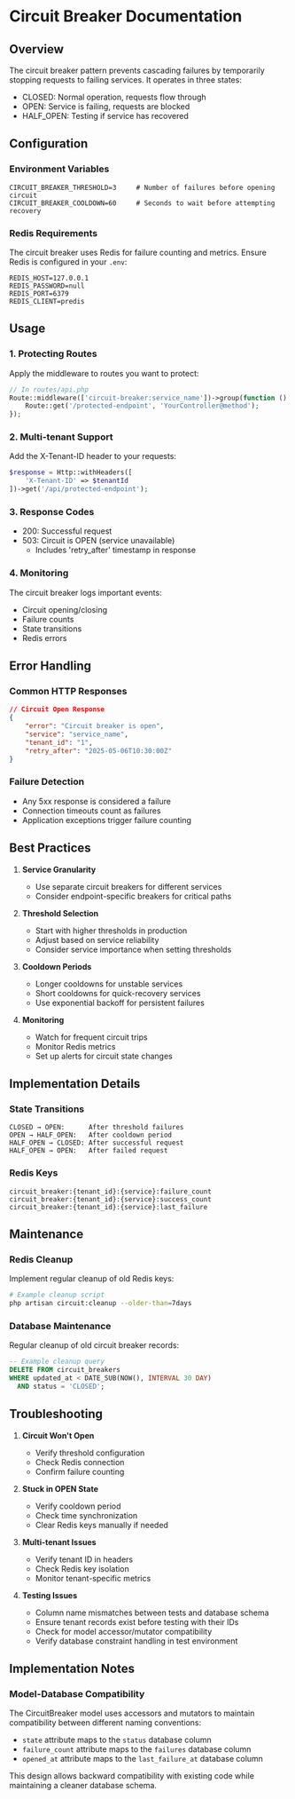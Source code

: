 # Circuit Breaker Documentation

## Overview

The circuit breaker pattern prevents cascading failures by temporarily stopping requests to failing services. It operates in three states:

-   CLOSED: Normal operation, requests flow through
-   OPEN: Service is failing, requests are blocked
-   HALF_OPEN: Testing if service has recovered

## Configuration

### Environment Variables

```env
CIRCUIT_BREAKER_THRESHOLD=3     # Number of failures before opening circuit
CIRCUIT_BREAKER_COOLDOWN=60     # Seconds to wait before attempting recovery
```

### Redis Requirements

The circuit breaker uses Redis for failure counting and metrics. Ensure Redis is configured in your `.env`:

```env
REDIS_HOST=127.0.0.1
REDIS_PASSWORD=null
REDIS_PORT=6379
REDIS_CLIENT=predis
```

## Usage

### 1. Protecting Routes

Apply the middleware to routes you want to protect:

```php
// In routes/api.php
Route::middleware(['circuit-breaker:service_name'])->group(function () {
    Route::get('/protected-endpoint', 'YourController@method');
});
```

### 2. Multi-tenant Support

Add the X-Tenant-ID header to your requests:

```php
$response = Http::withHeaders([
    'X-Tenant-ID' => $tenantId
])->get('/api/protected-endpoint');
```

### 3. Response Codes

-   200: Successful request
-   503: Circuit is OPEN (service unavailable)
    -   Includes 'retry_after' timestamp in response

### 4. Monitoring

The circuit breaker logs important events:

-   Circuit opening/closing
-   Failure counts
-   State transitions
-   Redis errors

## Error Handling

### Common HTTP Responses

```json
// Circuit Open Response
{
    "error": "Circuit breaker is open",
    "service": "service_name",
    "tenant_id": "1",
    "retry_after": "2025-05-06T10:30:00Z"
}
```

### Failure Detection

-   Any 5xx response is considered a failure
-   Connection timeouts count as failures
-   Application exceptions trigger failure counting

## Best Practices

1. **Service Granularity**

    - Use separate circuit breakers for different services
    - Consider endpoint-specific breakers for critical paths

2. **Threshold Selection**

    - Start with higher thresholds in production
    - Adjust based on service reliability
    - Consider service importance when setting thresholds

3. **Cooldown Periods**

    - Longer cooldowns for unstable services
    - Short cooldowns for quick-recovery services
    - Use exponential backoff for persistent failures

4. **Monitoring**
    - Watch for frequent circuit trips
    - Monitor Redis metrics
    - Set up alerts for circuit state changes

## Implementation Details

### State Transitions

```
CLOSED → OPEN:      After threshold failures
OPEN → HALF_OPEN:   After cooldown period
HALF_OPEN → CLOSED: After successful request
HALF_OPEN → OPEN:   After failed request
```

### Redis Keys

```
circuit_breaker:{tenant_id}:{service}:failure_count
circuit_breaker:{tenant_id}:{service}:success_count
circuit_breaker:{tenant_id}:{service}:last_failure
```

## Maintenance

### Redis Cleanup

Implement regular cleanup of old Redis keys:

```bash
# Example cleanup script
php artisan circuit:cleanup --older-than=7days
```

### Database Maintenance

Regular cleanup of old circuit breaker records:

```sql
-- Example cleanup query
DELETE FROM circuit_breakers
WHERE updated_at < DATE_SUB(NOW(), INTERVAL 30 DAY)
  AND status = 'CLOSED';
```

## Troubleshooting

1. **Circuit Won't Open**

    - Verify threshold configuration
    - Check Redis connection
    - Confirm failure counting

2. **Stuck in OPEN State**

    - Verify cooldown period
    - Check time synchronization
    - Clear Redis keys manually if needed

3. **Multi-tenant Issues**

    - Verify tenant ID in headers
    - Check Redis key isolation
    - Monitor tenant-specific metrics

4. **Testing Issues**
    - Column name mismatches between tests and database schema
    - Ensure tenant records exist before testing with their IDs
    - Check for model accessor/mutator compatibility
    - Verify database constraint handling in test environment

## Implementation Notes

### Model-Database Compatibility

The CircuitBreaker model uses accessors and mutators to maintain compatibility between different naming conventions:

-   `state` attribute maps to the `status` database column
-   `failure_count` attribute maps to the `failures` database column
-   `opened_at` attribute maps to the `last_failure_at` database column

This design allows backward compatibility with existing code while maintaining a cleaner database schema.
